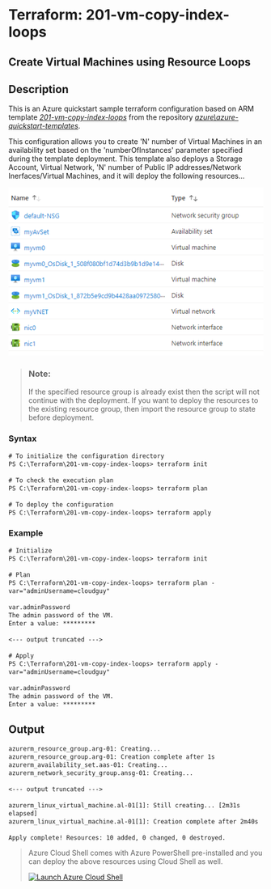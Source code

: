 # Terraform: 201-vm-copy-index-loops
## Create Virtual Machines using Resource Loops
## Description 
This is an Azure quickstart sample terraform configuration based on ARM template *[201-vm-copy-index-loops](https://github.com/Azure/azure-quickstart-templates/tree/master/201-vm-copy-index-loops)* from the repository *[azure\azure-quickstart-templates](https://github.com/Azure/azure-quickstart-templates)*.

This configuration allows you to create 'N' number of Virtual Machines in an availability set based on the 'numberOfInstances' parameter specified during the template deployment. This template also deploys a Storage Account, Virtual Network, 'N' number of Public IP addresses/Network Inerfaces/Virtual Machines, and it will deploy the following resources...

![output](resources.PNG)

> ### Note:
> If the specified resource group is already exist then the script will not continue with the deployment. If you want to deploy the resources to the existing resource group, then import the resource group to state before deployment.

### Syntax
```
# To initialize the configuration directory
PS C:\Terraform\201-vm-copy-index-loops> terraform init 

# To check the execution plan
PS C:\Terraform\201-vm-copy-index-loops> terraform plan

# To deploy the configuration
PS C:\Terraform\201-vm-copy-index-loops> terraform apply
```

### Example
```
# Initialize
PS C:\Terraform\201-vm-copy-index-loops> terraform init 

# Plan
PS C:\Terraform\201-vm-copy-index-loops> terraform plan -var="adminUsername=cloudguy" 

var.adminPassword
The admin password of the VM.
Enter a value: *********

<--- output truncated --->

# Apply
PS C:\Terraform\201-vm-copy-index-loops> terraform apply -var="adminUsername=cloudguy" 

var.adminPassword
The admin password of the VM.
Enter a value: *********
```
## Output
```
azurerm_resource_group.arg-01: Creating...
azurerm_resource_group.arg-01: Creation complete after 1s 
azurerm_availability_set.aas-01: Creating...
azurerm_network_security_group.ansg-01: Creating...

<--- output truncated --->

azurerm_linux_virtual_machine.al-01[1]: Still creating... [2m31s elapsed]
azurerm_linux_virtual_machine.al-01[1]: Creation complete after 2m40s 

Apply complete! Resources: 10 added, 0 changed, 0 destroyed.
```

> Azure Cloud Shell comes with Azure PowerShell pre-installed and you can deploy the above resources using Cloud Shell as well.
>
>[![](https://shell.azure.com/images/launchcloudshell.png "Launch Azure Cloud Shell")](https://shell.azure.com)
